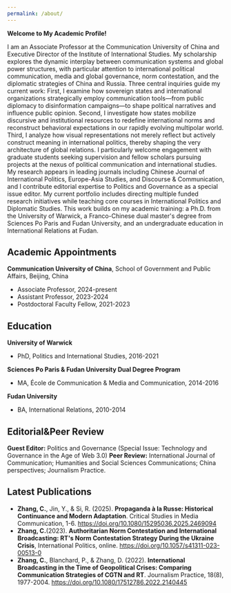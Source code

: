 ```yaml
---
permalink: /about/
---
```


**Welcome to My Academic Profile!**

I am an Associate Professor at the Communication University of China and Executive Director of the Institute of International Studies. 
My scholarship explores the dynamic interplay between communication systems and global power structures, with particular attention to international political communication, media and global governance, norm contestation, and the diplomatic strategies of China and Russia.
Three central inquiries guide my current work: First, I examine how sovereign states and international organizations strategically employ communication tools—from public diplomacy to disinformation campaigns—to shape political narratives and influence public opinion. Second, I investigate how states mobilize discursive and institutional resources to redefine international norms and reconstruct behavioral expectations in our rapidly evolving multipolar world. Third, I analyze how visual representations not merely reflect but actively construct meaning in international politics, thereby shaping the very architecture of global relations.
I particularly welcome engagement with graduate students seeking supervision and fellow scholars pursuing projects at the nexus of political communication and international studies. My research appears in leading journals including Chinese Journal of International Politics, Europe-Asia Studies, and Discourse & Communication, and I contribute editorial expertise to Politics and Governance as a special issue editor.
My current portfolio includes directing multiple funded research initiatives while teaching core courses in International Politics and Diplomatic Studies. This work builds on my academic training: a Ph.D. from the University of Warwick, a Franco-Chinese dual master's degree from Sciences Po Paris and Fudan University, and an undergraduate education in International Relations at Fudan.


## Academic Appointments
**Communication University of China**, School of Government and Public Affairs, Beijing, China
  - Associate Professor, 2024-present
  - Assistant Professor, 2023-2024
  - Postdoctoral Faculty Fellow, 2021-2023

## Education
**University of Warwick**
  - PhD, Politics and International Studies, 2016-2021

**Sciences Po Paris & Fudan University Dual Degree Program**
  - MA, École de Communication & Media and Communication, 2014-2016 

**Fudan University**
  - BA, International Relations, 2010-2014

## Editorial&Peer Review
**Guest Editor:** Politics and Governance (Special Issue: Technology and Governance in the Age of Web 3.0)
**Peer Review:** International Journal of Communication; Humanities and Social Sciences Communications; China perspectives; Journalism Practice.

## Latest Publications
- **Zhang, C.**, Jin, Y., & Si, R. (2025). **Propaganda à la Russe: Historical Continuance and Modern Adaptation**. Critical Studies in Media Communication, 1-6.
  https://doi.org/10.1080/15295036.2025.2469094
- **Zhang, C.**(2023). **Authoritarian Norm Contestation and International Broadcasting: RT's Norm Contestation Strategy During the Ukraine Crisis**, International Politics, online.
  https://doi.org/10.1057/s41311-023-00513-0
- **Zhang, C.**, Blanchard, P., & Zhang, D. (2022). **International Broadcasting in the Time of Geopolitical Crises: Comparing Communication Strategies of CGTN and RT**. Journalism Practice, 18(8), 1977-2004.
  https://doi.org/10.1080/17512786.2022.2140445
